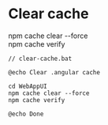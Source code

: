 # Clear cache



npm cache clear --force \
npm cache verify

```
// clear-cache.bat

@echo Clear .angular cache

cd WebAppUI
npm cache clear --force
npm cache verify

@echo Done
```
